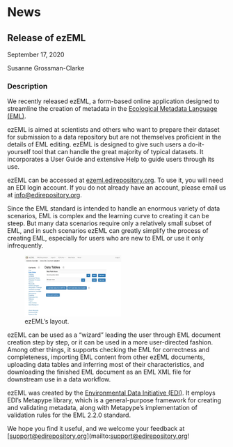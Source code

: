 # News

## Release of ezEML

September 17, 2020

Susanne Grossman-Clarke

### Description

We recently released ezEML, a form-based online application designed to streamline the creation of metadata in the [Ecological Metadata Language (EML)](https://eml.ecoinformatics.org/).

ezEML is aimed at scientists and others who want to prepare their dataset for submission to a data repository but are not themselves proficient in the details of EML editing. ezEML is designed to give such users a do-it-yourself tool that can handle the great majority of typical datasets. It incorporates a User Guide and extensive Help to guide users through its use.

ezEML can be accessed at [ezeml.edirepository.org](http://ezeml.edirepository.org/). To use it, you will need an EDI login account. If you do not already have an account, please email us at [info@edirepository.org](mailto:info@edirepository.org).

Since the EML standard is intended to handle an enormous variety of data scenarios, EML is complex and the learning curve to creating it can be steep. But many data scenarios require only a relatively small subset of EML, and in such scenarios ezEML can greatly simplify the process of creating EML, especially for users who are new to EML or use it only infrequently.

<div class="figure_featured" style="width: 60%;">
    <figure>
       <img src="/static/images/news/ezeml-layout.png" alt="chart of datasets"/>
       <figcaption class="figure-caption">ezEML’s layout.</figcaption>
    </figure>
</div>

ezEML can be used as a “wizard” leading the user through EML document creation step by step, or it can be used in a more user-directed fashion. Among other things, it supports checking the EML for correctness and completeness, importing EML content from other ezEML documents, uploading data tables and inferring most of their characteristics, and downloading the finished EML document as an EML XML file for downstream use in a data workflow.

ezEML was created by the [Environmental Data Initiative (EDI)](https://environmentaldatainitiative.org/). It employs EDI’s Metapype library, which is a general-purpose framework for creating and validating metadata, along with Metapype’s implementation of validation rules for the EML 2.2.0 standard.

We hope you find it useful, and we welcome your feedback at [support@edirepository.org](mailto:support@edirepository.org!

<!-- News -->